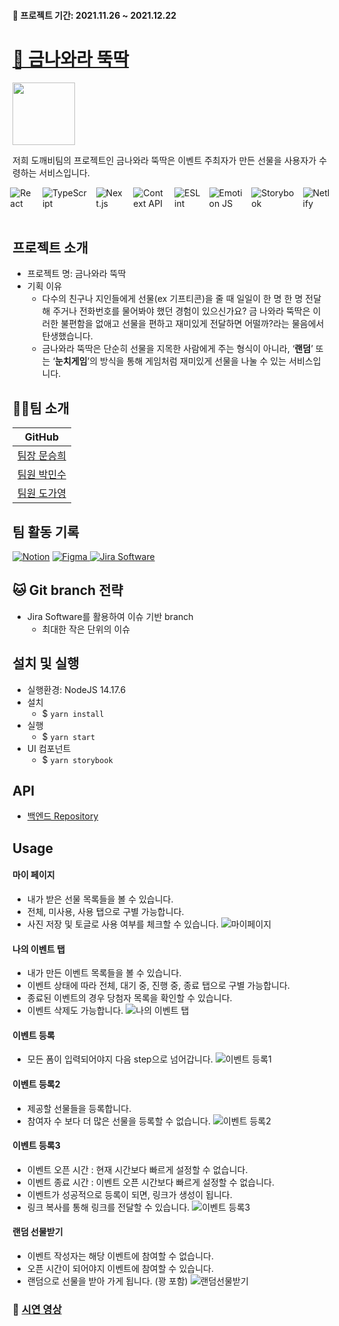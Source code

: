 #### :calendar: 프로젝트 기간: 2021.11.26 ~ 2021.12.22

# [🔗 금나와라 뚝딱](https://gold-dduck.netlify.app/)

<img src="https://i.imgur.com/mBsrYSY.png" height= '100px'/>

 저희 도깨비팀의 프로젝트인 금나와라 뚝딱은 이벤트 주최자가 만든 선물을 사용자가 수령하는 서비스입니다.

<div style="display: flex; justify-content: center">
<img alt="React" src ="https://img.shields.io/badge/React-61DAFB.svg?&style=for-the-badge&logo=React&logoColor=white"/> &emsp;
<img alt="TypeScript" src ="https://img.shields.io/badge/TypeScript-3178C6.svg?&style=for-the-badge&logo=TypeScript&logoColor=white"/> &emsp;
<img alt="Next.js"src="https://img.shields.io/badge/Next.js-000000.svg?&style=for-the-badge&logo=TypeScript&logoColor=white"/> &emsp;
<img alt="Context API" src ="https://img.shields.io/badge/Context API-4dd0e1.svg?&style=for-the-badge&logo=React&logoColor=white"/> &emsp;
<img alt="ESLint" src ="https://img.shields.io/badge/ESLint-4B32C3.svg?&style=for-the-badge&logo=ESLint&logoColor=white"/> &emsp;
<br>
<img alt="Emotion JS" src ="https://img.shields.io/badge/Emotion-af8eb5.svg?&style=for-the-badge&logo=Emotion JS&logoColor=white"/> &emsp;
<img alt="Storybook" src ="https://img.shields.io/badge/Storybook-FF4785.svg?&style=for-the-badge&logo=Storybook&logoColor=white"/> &emsp;
<img alt="Netlify" src ="https://img.shields.io/badge/Netlify-00C7B7.svg?&style=for-the-badge&logo=Netlify&logoColor=white"/>
</div>


<br>

## 프로젝트 소개
- 프로젝트 명: 금나와라 뚝딱
- 기획 이유
  - 다수의 친구나 지인들에게 선물(ex 기프티콘)을 줄 때 일일이 한 명 한 명 전달해 주거나 전화번호를 물어봐야 했던 경험이 있으신가요? 금 나와라 뚝딱은 이러한 불편함을 없애고 선물을 편하고 재미있게 전달하면 어떨까?라는 물음에서 탄생했습니다.
  - 금나와라 뚝딱은 단순히 선물을 지목한 사람에게 주는 형식이 아니라, ‘**랜덤**’ 또는 ‘**눈치게임**’의 방식을 통해 게임처럼 재미있게 선물을 나눌 수 있는 서비스입니다.
  
## 👨‍💻팀 소개
| GitHub | 
| -------- |
| [팀장 문승희](https://github.com/Muntari29)| 
| [팀원 박민수](https://github.com/minsu-zip)|
| [팀원 도가영](https://github.com/young-d)|

## 팀 활동 기록
<a href="https://www.notion.so/backend-devcourse/1-e7e56923feb7463ca64075a2163cd653"><img alt="Notion" src ="https://img.shields.io/badge/Notion-ffffff.svg?&style=for-the-badge&logo=Notion&logoColor=black"/></a>
<a href="https://www.figma.com/file/FBKXfPFNdaUBmJOHv91l9I/%EA%B8%88%EB%82%98%EC%99%80%EB%9D%BC-%EB%9A%9D%EB%94%B1?node-id=233%3A686">
<img alt="Figma" src ="https://img.shields.io/badge/Figma-F24E1E.svg?&style=for-the-badge&logo=Figma&logoColor=white"/> 
</a>
<a href="https://maenguin.atlassian.net/jira/software/c/projects/GD/boards/6/backlog?issueLimit=100">
<img alt="Jira Software" src ="https://img.shields.io/badge/Jira Software-0052CC.svg?&style=for-the-badge&logo=Jira Software&logoColor=white"/> 
</a>

## 🐱 Git branch 전략
- Jira Software를 활용하여 이슈 기반 branch
  - 최대한 작은 단위의 이슈 

## 설치 및 실행
- 실행환경: NodeJS 14.17.6
- 설치
  - $ ```yarn install```<br>
- 실행
  - $ ```yarn start```
- UI 컴포넌트
  - $ ```yarn storybook ```


## API
- [백엔드 Repository](https://github.com/prgrms-web-devcourse/Team_DOKEV_GOLDDDUCK_BE)

## Usage

#### 마이 페이지
- 내가 받은 선물 목록들을 볼 수 있습니다.
- 전체, 미사용, 사용 탭으로 구별 가능합니다.
- 사진 저장 및 토글로 사용 여부를 체크할 수 있습니다.
![마이페이지](https://i.imgur.com/d0KG3tN.gif)

#### 나의 이벤트 탭
- 내가 만든 이벤트 목록들을 볼 수 있습니다.
- 이벤트 상태에 따라 전체, 대기 중, 진행 중, 종료 탭으로 구별 가능합니다.
- 종료된 이벤트의 경우 당첨자 목록을 확인할 수 있습니다.
- 이벤트 삭제도 가능합니다.
![나의 이벤트 탭](https://user-images.githubusercontent.com/52727782/147095579-39ba15ee-6159-413e-9eb0-cfbcbf732dee.gif)

#### 이벤트 등록
- 모든 폼이 입력되어야지 다음 step으로 넘어갑니다.
![이벤트 등록1](https://i.imgur.com/ZsVf61J.gif)

#### 이벤트 등록2
- 제공할 선물들을 등록합니다.
- 참여자 수 보다 더 많은 선물을 등록할 수 없습니다.
![이벤트 등록2](https://i.imgur.com/68NfqJd.gif)

#### 이벤트 등록3
- 이벤트 오픈 시간 : 현재 시간보다 빠르게 설정할 수 없습니다.
- 이벤트 종료 시간 : 이벤트 오픈 시간보다 빠르게 설정할 수 없습니다.
- 이벤트가 성공적으로 등록이 되면, 링크가 생성이 됩니다.
- 링크 복사를 통해 링크를 전달할 수 있습니다.
![이벤트 등록3](https://i.imgur.com/ykL5kxc.gif)

#### 랜덤 선물받기
- 이벤트 작성자는 해당 이벤트에 참여할 수 없습니다.
- 오픈 시간이 되어야지 이벤트에 참여할 수 있습니다.
- 랜덤으로 선물을 받아 가게 됩니다. (꽝 포함)
![랜덤선물받기](https://user-images.githubusercontent.com/52727782/147095150-c2c81936-0841-4faa-ac92-59d207240c86.gif)

### 📃 [시연 영상](https://drive.google.com/file/d/1vDTEiCffnKVNp5GOowVuD8r9RS7-mGk1/view?usp=sharing)
